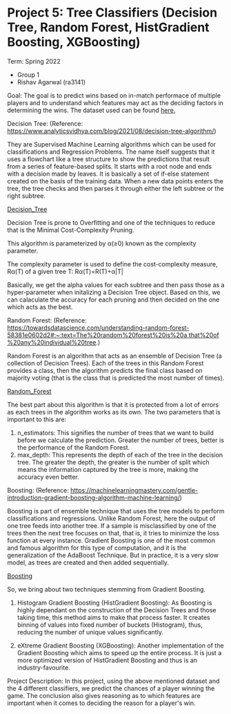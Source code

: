 # Project 5: Tree Classifiers (Decision Tree, Random Forest, HistGradient Boosting, XGBoosting)

Term: Spring 2022

+ Group 1
+ Rishav Agarwal (ra3141)

Goal: The goal is to predict wins based on in-match performace of multiple players and to understand which features may act as the deciding factors in determining the wins. The dataset used can be found [here.](data)

Decision Tree: (Reference: https://www.analyticsvidhya.com/blog/2021/08/decision-tree-algorithm/)

They are Supervised Machine Learning algorithms which can be used for classifications and Regression Problems. The name itself suggests that it uses a flowchart like a tree structure to show the predictions that result from a series of feature-based splits. It starts with a root node and ends with a decision made by leaves. It is basically a set of if-else statement created on the basis of the training data. When a new data points enters the tree, the tree checks and then parses it through either the left subtree or the right subtree.

[Decision_Tree](Decision_Tree.jpeg)

Decision Tree is prone to Overfitting and one of the techniques to reduce that is the Minimal Cost-Complexity Pruning. 

This algorithm is parameterized by α(≥0) known as the complexity parameter.

The complexity parameter is used to define the cost-complexity measure, Rα(T) of a given tree T: 
Rα(T)=R(T)+α|T|

Basically, we get the alpha values for each subtree and then pass those as a hyper-parameter when initalizing a Decision Tree object. Based on this, we can calaculate the accuracy for each pruning and then decided on the one which acts as the best. 

Random Forest: (Reference: https://towardsdatascience.com/understanding-random-forest-58381e0602d2#:~:text=The%20random%20forest%20is%20a,that%20of%20any%20individual%20tree.)

Random Forest is an algorithm that acts as an ensemble of Decision Tree (a collection of Decision Trees). Each of the trees in this Random Forest provides a class, then the algorithm predicts the final class based on majority voting (that is the class that is predicted the most number of times).

[Random_Forest](Random_Forest.png)

The best part about this algorithm is that it is protected from a lot of errors as each trees in the algorithm works as its own. The two parameters that is important to this are:
1) n_estimators: This signifies the number of trees that we want to build before we calculate the prediction. Greater the number of trees, better is the performance of the Random Forest.
2) max_depth: This represents the depth of each of the tree in the decision tree. The greater the depth, the greater is the number of split which means the information captured by the tree is more, making the accuracy even better.

Boosting: (Reference: https://machinelearningmastery.com/gentle-introduction-gradient-boosting-algorithm-machine-learning/)


Boosting is part of ensemble technique that uses the tree models to perform classifications and regressions. Unlike Random Forest, here the output of one tree feeds into another tree. If a sample is misclassified by one of the trees then the next tree focuses on that, that is, it tries to minimize the loss function at every instance. 
Gradient Boosting is one of the most common and famous algorithm for this type of computation, and it is the generalization of the AdaBoost Technique. But in practice, it is a very slow model, as trees are created and then added sequentially. 

[Boosting](GB.png)


So, we bring about two techniques stemming from Gradient Boosting.

1) Histogram Gradient Boosting (HistGradient Boosting): 
As Boosting is highly dependant on the construction of the Decision Trees and those taking time, this method aims to make that process faster. It creates binning of values into fixed number of buckets (Histogram), thus, reducing the number of unique values significantly. 

2) eXtreme Gradient Boosting (XGBoosting): Another implementation of the Gradient Boosting which aims to speed up the entire process. It is just a more optimized version of HistGradient Boosting and thus is an industry-favourite. 

Project Description:
In this project, using the above mentioned dataset and the 4 different classifiers, we predict the chances of a player winning the game. The conclusion also gives reasoning as to which features are important when it comes to deciding the reason for a player's win. 
